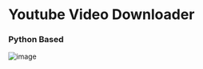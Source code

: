 # Youtube Video Downloader
### Python Based
![image](https://github.com/Arrow-DV/Youtube-Video-Downloader/assets/128916762/a40e2e43-ac5c-4b50-bdf8-f4937c610b30)
